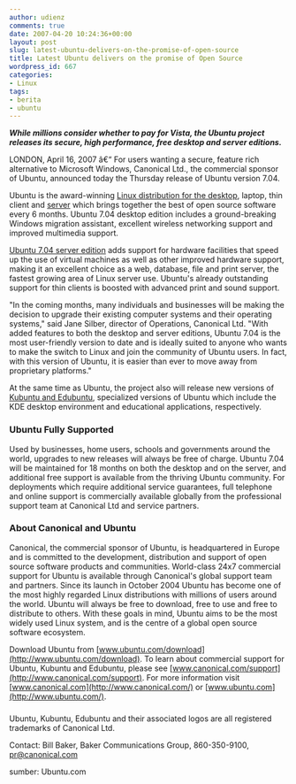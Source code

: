 ```yaml
---
author: udienz
comments: true
date: 2007-04-20 10:24:36+00:00
layout: post
slug: latest-ubuntu-delivers-on-the-promise-of-open-source
title: Latest Ubuntu delivers on the promise of Open Source
wordpress_id: 667
categories:
- Linux
tags:
- berita
- ubuntu
---
```


_**While millions consider whether to pay for Vista, the Ubuntu project releases its secure, high performance, free desktop and server editions.**_

LONDON, April 16, 2007 â€“ For users wanting a secure, feature rich alternative to Microsoft Windows, Canonical Ltd., the commercial sponsor of Ubuntu, announced today the Thursday release of Ubuntu version 7.04.

Ubuntu is the award-winning [Linux distribution for the desktop](http://www.ubuntu.com/news/ubuntudesktop704), laptop, thin client and [server](http://www.ubuntu.com/news/ubuntuserver704) which brings together the best of open source software every 6 months. Ubuntu 7.04 desktop edition includes a ground-breaking Windows migration assistant, excellent wireless networking support and improved multimedia support.

[Ubuntu 7.04 server edition](http://www.ubuntu.com/news/ubuntuserver704) adds support for hardware facilities that speed up the use of virtual machines as well as other improved hardware support, making it an excellent choice as a web, database, file and print server, the fastest growing area of Linux server use. Ubuntu's already outstanding support for thin clients is boosted with advanced print and sound support.

"In the coming months, many individuals and businesses will be making the decision to upgrade their existing computer systems and their operating systems," said Jane Silber, director of Operations, Canonical Ltd. "With added features to both the desktop and server editions, Ubuntu 7.04 is the most user-friendly version to date and is ideally suited to anyone who wants to make the switch to Linux and join the community of Ubuntu users. In fact, with this version of Ubuntu, it is easier than ever to move away from proprietary platforms."

At the same time as Ubuntu, the project also will release new versions of [Kubuntu and Edubuntu](http://www.ubuntu.com/news/ubuntuflavours704), specialized versions of Ubuntu which include the KDE desktop environment and educational applications, respectively.


### Ubuntu Fully Supported


Used by businesses, home users, schools and governments around the world, upgrades to new releases will always be free of charge. Ubuntu 7.04 will be maintained for 18 months on both the desktop and on the server, and additional free support is available from the thriving Ubuntu community. For deployments which require additional service guarantees, full telephone and online support is commercially available globally from the professional support team at Canonical Ltd and service partners.


### About Canonical and Ubuntu


Canonical, the commercial sponsor of Ubuntu, is headquartered in Europe and is committed to the development, distribution and support of open source software products and communities. World-class 24x7 commercial support for Ubuntu is available through Canonical's global support team and partners. Since its launch in October 2004 Ubuntu has become one of the most highly regarded Linux distributions with millions of users around the world. Ubuntu will always be free to download, free to use and free to distribute to others. With these goals in mind, Ubuntu aims to be the most widely used Linux system, and is the centre of a global open source software ecosystem.

Download Ubuntu from [www.ubuntu.com/download](http://www.ubuntu.com/download). To learn about commercial support for Ubuntu, Kubuntu and Edubuntu, please see [www.canonical.com/support](http://www.canonical.com/support). For more information visit [www.canonical.com](http://www.canonical.com/) or [www.ubuntu.com](http://www.ubuntu.com/).

###

Ubuntu, Kubuntu, Edubuntu and their associated logos are all registered trademarks of Canonical Ltd.

Contact:
Bill Baker, Baker Communications Group, 860-350-9100, pr@canonical.com

sumber: Ubuntu.com
